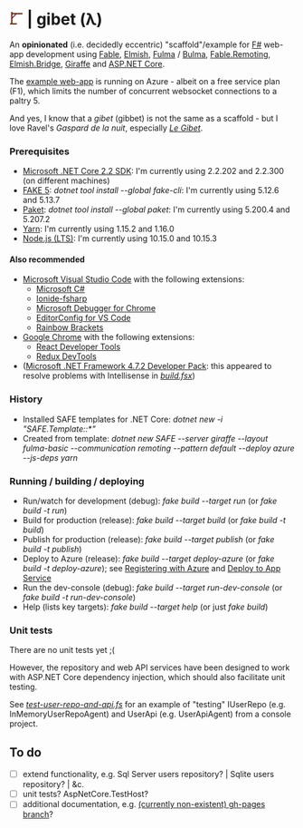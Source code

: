 # ![gibet](https://raw.githubusercontent.com/aornota/gibet/master/src/ui/public/gibet-24x24.png) | gibet (λ)

An **opinionated** (i.e. decidedly eccentric) "scaffold"/example for [F#](http://fsharp.org/) web-app development using [Fable](http://fable.io/), [Elmish](https://elmish.github.io/),
[Fulma](https://github.com/Fulma/Fulma/) / [Bulma](https://bulma.io/), [Fable.Remoting](https://github.com/Zaid-Ajaj/Fable.Remoting/),
[Elmish.Bridge](https://github.com/Nhowka/Elmish.Bridge/), [Giraffe](https://github.com/giraffe-fsharp/Giraffe/) and [ASP.NET Core](https://docs.microsoft.com/en-us/aspnet/core/).

The [example web-app](https://gibet.azurewebsites.net/) is running on Azure - albeit on a free service plan (F1), which limits the number of concurrent websocket connections to a
paltry 5.

And yes, I know that a _gibet_ (gibbet) is not the same as a scaffold - but I love Ravel's _Gaspard de la nuit_, especially _[Le Gibet](https://www.youtube.com/watch?v=vRQF490yyAY/)_.

### Prerequisites

- [Microsoft .NET Core 2.2 SDK](https://dotnet.microsoft.com/download/dotnet-core/2.2/): I'm currently using 2.2.202 and 2.2.300 (on different machines)
- [FAKE 5](https://fake.build/): _dotnet tool install --global fake-cli_: I'm currently using 5.12.6 and 5.13.7
- [Paket](https://fsprojects.github.io/Paket/): _dotnet tool install --global paket_: I'm currently using 5.200.4 and 5.207.2
- [Yarn](https://yarnpkg.com/lang/en/docs/install/): I'm currently using 1.15.2 and 1.16.0
- [Node.js (LTS)](https://nodejs.org/en/download/): I'm currently using 10.15.0 and 10.15.3

#### Also recommended

- [Microsoft Visual Studio Code](https://code.visualstudio.com/download/) with the following extensions:
    - [Microsoft C#](https://marketplace.visualstudio.com/items?itemName=ms-vscode.csharp)
    - [Ionide-fsharp](https://marketplace.visualstudio.com/items?itemName=ionide.ionide-fsharp)
    - [Microsoft Debugger for Chrome](https://marketplace.visualstudio.com/items?itemName=msjsdiag.debugger-for-chrome)
    - [EditorConfig for VS Code](https://marketplace.visualstudio.com/items?itemName=editorconfig.editorconfig)
    - [Rainbow Brackets](https://marketplace.visualstudio.com/items?itemName=2gua.rainbow-brackets)
- [Google Chrome](https://www.google.com/chrome/) with the following extensions:
    - [React Developer Tools](https://chrome.google.com/webstore/detail/react-developer-tools/fmkadmapgofadopljbjfkapdkoienihi/)
    - [Redux DevTools](https://chrome.google.com/webstore/detail/redux-devtools/lmhkpmbekcpmknklioeibfkpmmfibljd/)
- ([Microsoft .NET Framework 4.7.2 Developer Pack](https://dotnet.microsoft.com/download/dotnet-framework/net472/): this appeared to resolve problems with Intellisense in
_[build.fsx](https://github.com/aornota/gibet/blob/master/build.fsx)_)

### History

- Installed SAFE templates for .NET Core: _dotnet new -i "SAFE.Template::*"_
- Created from template: _dotnet new SAFE --server giraffe --layout fulma-basic --communication remoting --pattern default --deploy azure --js-deps yarn_

### Running / building / deploying

- Run/watch for development (debug): _fake build --target run_ (or _fake build -t run_)
- Build for production (release): _fake build --target build_ (or _fake build -t build_)
- Publish for production (release): _fake build --target publish_ (or _fake build -t publish_)
- Deploy to Azure (release): _fake build --target deploy-azure_ (or _fake build -t deploy-azure_);
see [Registering with Azure](https://safe-stack.github.io/docs/template-azure-registration/) and [Deploy to App Service](https://safe-stack.github.io/docs/template-appservice/)
- Run the dev-console (debug): _fake build --target run-dev-console_ (or _fake build -t run-dev-console_)
- Help (lists key targets): _fake build --target help_ (or just _fake build_)

### Unit tests

There are no unit tests yet ;(

However, the repository and web API services have been designed to work with ASP.NET Core dependency injection, which should also facilitate unit testing.

See _[test-user-repo-and-api.fs](https://github.com/aornota/gibet/blob/master/src/dev-console/test-user-repo-and-api.fs)_ for an example of "testing" IUserRepo
(e.g. InMemoryUserRepoAgent) and UserApi (e.g. UserApiAgent) from a console project.

## To do

- [ ] extend functionality, e.g. Sql Server users repository? | Sqlite users repository? | &c.
- [ ] unit tests? AspNetCore.TestHost?
- [ ] additional documentation, e.g. [(currently non-existent) gh-pages branch](https://aornota.github.io/gibet/)?

